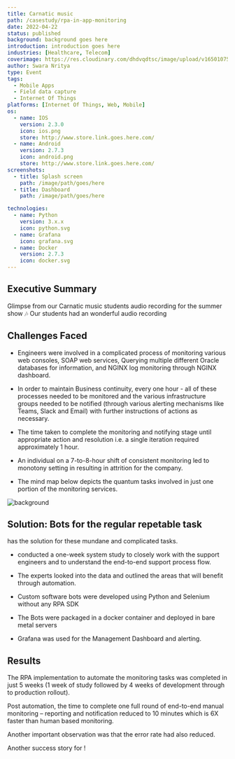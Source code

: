 ```yaml
---
title: Carnatic music
path: /casestudy/rpa-in-app-monitoring
date: 2022-04-22
status: published
background: background goes here
introduction: introduction goes here
industries: [Healthcare, Telecom]
coverimage: https://res.cloudinary.com/dhdvqdtsc/image/upload/v1650107520/Screenshot_2022-04-16_at_4.41.10_PM_bafprg.png
author: Swara Nritya
type: Event
tags:
  - Mobile Apps
  - Field data capture
  - Internet Of Things
platforms: [Internet Of Things, Web, Mobile]
os:
  - name: IOS
    version: 2.3.0
    icon: ios.png
    store: http://www.store.link.goes.here.com/
  - name: Android
    version: 2.7.3
    icon: android.png
    store: http://www.store.link.goes.here.com/
screenshots:
  - title: Splash screen
    path: /image/path/goes/here
  - title: Dashboard
    path: /image/path/goes/here

technologies:
  - name: Python
    version: 3.x.x
    icon: python.svg
  - name: Grafana
    icon: grafana.svg
  - name: Docker
    version: 2.7.3
    icon: docker.svg
---
```


## Executive Summary

Glimpse from our Carnatic music students audio recording for the summer show 🎶 Our students had an wonderful audio recording

<!--more-->

## Challenges Faced

- Engineers were involved in a complicated process of monitoring various web consoles, SOAP web services, Querying multiple different Oracle databases for information, and NGINX log monitoring through NGINX dashboard.

- In order to maintain Business continuity, every one hour - all of these processes needed to be monitored and the various infrastructure groups needed to be notified (through various alerting mechanisms like Teams, Slack and Email) with further instructions of actions as necessary.

- The time taken to complete the monitoring and notifying stage until appropriate action and resolution i.e. a single iteration required approximately 1 hour.

- An individual on a 7-to-8-hour shift of consistent monitoring led to monotony setting in resulting in attrition for the company.

- The mind map below depicts the quantum tasks involved in just one portion of the monitoring services.

![background](https://res.cloudinary.com/nathansweb/image/upload/v1640625434/www.xyz.com/case-studies/app-monitoring_sxtb0u.png)

## Solution: Bots for the regular repetable task

has the solution for these mundane and complicated tasks.

- conducted a one-week system study to closely work with the support engineers and to understand the end-to-end support process flow.

- The experts looked into the data and outlined the areas that will benefit through automation.

- Custom software bots were developed using Python and Selenium without any RPA SDK

- The Bots were packaged in a docker container and deployed in bare metal servers

- Grafana was used for the Management Dashboard and alerting.

## Results

The RPA implementation to automate the monitoring tasks was completed in just 5 weeks (1 week of study followed by 4 weeks of development through to production rollout).

Post automation, the time to complete one full round of end-to-end manual monitoring – reporting and notification reduced to 10 minutes
which is 6X faster than human based monitoring.

Another important observation was that the error rate had also reduced.

Another success story for !
